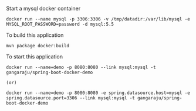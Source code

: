 
Start a mysql docker container

    docker run --name mysql -p 3306:3306 -v /tmp/datadir:/var/lib/mysql -e MYSQL_ROOT_PASSWORD=password -d mysql:5.5 

To build this application

    mvn package docker:build     

To start this application

    docker run --name=demo -p 8080:8080 --link mysql:mysql -t gangaraju/spring-boot-docker-demo
    
    (or)
    
    docker run --name=demo -p 8080:8080 -e spring.datasource.host=mysql -e spring.datasource.port=3306 --link mysql:mysql -t gangaraju/spring-boot-docker-demo